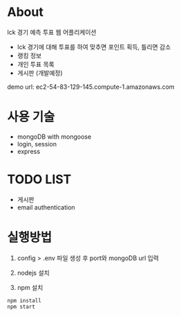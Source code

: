 # About

lck 경기 예측 투표 웹 어플리케이션

- lck 경기에 대해 투표를 하여 맞추면 포인트 획득, 틀리면 감소
- 랭킹 정보
- 개인 투표 목록
- 게시판 (개발예정)

demo url: ec2-54-83-129-145.compute-1.amazonaws.com

# 사용 기술

- mongoDB with mongoose
- login, session
- express

# TODO LIST

- 게시판
- email authentication

# 실행방법

1. config > .env 파일 생성 후 port와 mongoDB url 입력

2. nodejs 설치

3. npm 설치

```
npm install
npm start
```
